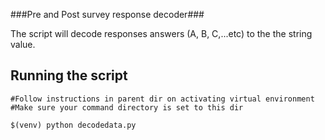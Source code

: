 ###Pre and Post survey response decoder###

The script will decode responses answers (A, B, C,...etc) to the the string value.

## Running the script ##
	#Follow instructions in parent dir on activating virtual environment
  	#Make sure your command directory is set to this dir
  
	$(venv) python decodedata.py
	
